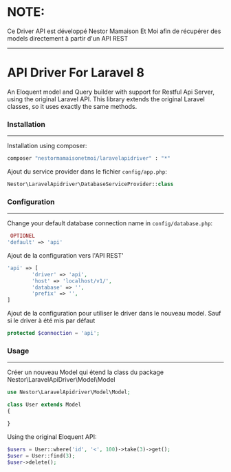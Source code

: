 # NOTE:
Ce Driver API est développé Nestor Mamaison Et Moi afin de récupérer des models directement à partir d'un API REST 

----------------------

# API Driver For Laravel 8

An Eloquent model and Query builder with support for Restful Api Server, using the original Laravel API. This library extends the original Laravel classes, so it uses exactly the same methods.


### Installation
---------------
Installation using composer:
```bash
composer "nestormamaisonetmoi/laravelapidriver" : "*"
```

Ajout du service provider dans le fichier `config/app.php`:
```php
Nestor\LaravelApidriver\DatabaseServiceProvider::class
```

### Configuration
----------------
Change your default database connection name in `config/database.php`:

```php 
 OPTIONEL
'default' => 'api'
```

Ajout de la configuration vers l'API REST'

```php
'api' => [
        'driver' => 'api',
        'host' => 'localhost/v1/',
        'database' => '',
        'prefix' => '',
]
```

Ajout de la configuration pour utiliser le driver dans le nouveau model. Sauf si le driver à été mis par défaut
```php
protected $connection = 'api';
```
### Usage
--------

Créer un nouveau Model qui étend la class du package Nestor\LaravelApiDriver\Model\Model

```php
use Nestor\LaravelApidriver\Model\Model;

class User extends Model
{

}
```

Using the original Eloquent API:

```php
$users = User::where('id', '<', 100)->take(3)->get();
$user = User::find(3);
$user->delete();
```
